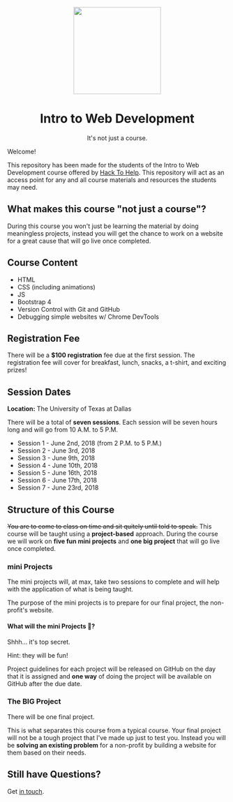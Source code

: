 <p align="center"><img src="https://raw.githubusercontent.com/ITWD/ITWD/master/.github/logo.png" height="200"><p>
<h1 align="center">Intro to Web Development</h1>
<p align="center">It's not just a course.</p>

Welcome!

This repository has been made for the students of the Intro to Web Development course offered by [Hack To Help](http://hacktohelp.us). This repository will act as an access point for any and all course materials and resources the students may need.

## What makes this course "not just a course"?

During this course you won't just be learning the material by doing meaningless projects, instead you will get the chance to work on a website for a great cause that will go live once completed.

## Course Content

* HTML
* CSS (including animations)
* JS
* Bootstrap 4
* Version Control with Git and GitHub
* Debugging simple websites w/ Chrome DevTools

## Registration Fee

There will be a **$100 registration** fee due at the first session. The registration fee will cover for breakfast, lunch, snacks, a t-shirt, and exciting prizes!

## Session Dates

**Location:** The University of Texas at Dallas

There will be a total of **seven sessions**. Each session will be seven hours long and will go from 10 A.M. to 5 P.M.

* Session 1 - June 2nd, 2018 (from 2 P.M. to 5 P.M.)
* Session 2 - June 3rd, 2018
* Session 3 - June 9th, 2018
* Session 4 - June 10th, 2018
* Session 5 - June 16th, 2018
* Session 6 - June 17th, 2018
* Session 7 - June 23rd, 2018

## Structure of this Course

~~You are to come to class on time and sit quitely until told to speak.~~ 
This course will be taught using a **project-based** approach. During the course we will work on **five fun mini projects** and **one big project** that will go live once completed.

### mini Projects

The mini projects will, at max, take two sessions to complete and will help with the application of what is being taught.

The purpose of the mini projects is to prepare for our final project, the non-profit's website.

#### What will the mini Projects :honeybee:?

Shhh... it's top secret.

Hint: they will be fun!

Project guidelines for each project will be released on GitHub on the day that it is assigned and **one way** of doing the project will be available on GitHub after the due date.

### The BIG Project

There will be one final project.

This is what separates this course from a typical course. Your final project will not be a tough project that I've made up just to test you. Instead you will be **solving an existing problem** for a non-profit by building a website for them based on their needs.

## Still have Questions?

Get [in touch](mailto:info@hacktohelp.us).
